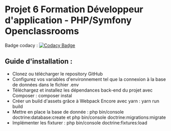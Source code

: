 # Projet 6 Formation Développeur d'application - PHP/Symfony Openclassrooms

Badge codacy : [![Codacy Badge](https://app.codacy.com/project/badge/Grade/5303a745e1244bf5a71385e2102359f6)](https://app.codacy.com/gh/aurore-dw/projet-6/dashboard?utm_source=gh&utm_medium=referral&utm_content=&utm_campaign=Badge_grade)

## Guide d'installation :

- Clonez ou télécharger le repository GitHub
- Configurez vos variables d'environnement tel que la connexion à la base de données dans le fichier .env
- Téléchargez et installez les dépendances back-end du projet avec Composer : composer instal
- Créer un build d'assets grâce à Webpack Encore avec yarn : yarn run build
- Mettre en place la base de donnée : php bin/console doctrine:database:create et 
                                      php bin/console doctrine:migrations:migrate
- Implémenter les fixturer : php bin/console doctrine:fixtures:load
